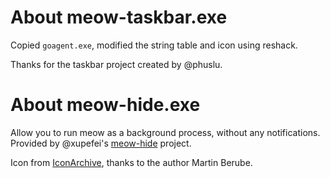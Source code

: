 # About meow-taskbar.exe

Copied `goagent.exe`, modified the string table and icon using reshack.

Thanks for the taskbar project created by @phuslu.

# About meow-hide.exe

Allow you to run meow as a background process, without any notifications. Provided by @xupefei's [meow-hide](https://github.com/xupefei/meow-hide) project.

Icon from [IconArchive](http://www.iconarchive.com/show/animal-icons-by-martin-berube/meow-icon.html), thanks to the author Martin Berube.

